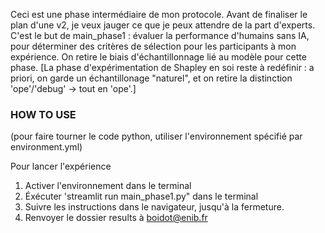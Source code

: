 Ceci est une phase intermédiaire de mon protocole.
Avant de finaliser le plan d'une v2, je veux jauger ce que je peux attendre de la part d'experts. C'est le but de main_phase1 : évaluer la performance d'humains sans IA, pour déterminer des critères de sélection pour les participants à mon expérience.
On retire le biais d'échantillonnage lié au modèle pour cette phase.
[La phase d'expérimentation de Shapley en soi reste à redéfinir : a priori, on garde un échantillonage "naturel", et on retire la distinction 'ope'/'debug' -> tout en 'ope'.]

### HOW TO USE ###

(pour faire tourner le code python, utiliser l'environnement spécifié par environment.yml)


Pour lancer l'expérience
1) Activer l'environnement dans le terminal
2) Éxécuter 'streamlit run main_phase1.py" dans le terminal
5) Suivre les instructions dans le navigateur, jusqu'à la fermeture.
6) Renvoyer le dossier results à boidot@enib.fr 
